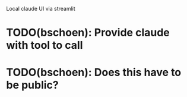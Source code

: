 Local claude UI via streamlit

# TODO(bschoen): Provide claude with tool to call
# TODO(bschoen): Does this have to be public?
